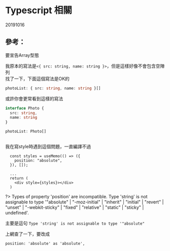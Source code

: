 # Typescript 相關

20191016

參考：    
---


要宣告Array型態

我原本的寫法是`<{ src: string, name: string }>`，但是這樣好像不會包含空陣列     
找了一下，下面這個寫法是OK的

```ts
photoList: { src: string, name: string }[]
```

或許你會更常看到這樣的寫法
```ts
interface Photo {
  src: string, 
  name: string
}

photoList: Photo[]
```


##

我在寫style時遇到這個問題，一直編譯不過
```
  const styles = useMemo(() => ({
    position: "absolute",
  }), []);

  ...
  return (
    <div style={styles}></div>
  )
```

?> Types of property 'position' are incompatible.
    Type 'string' is not assignable to type '"absolute" | "-moz-initial" | "inherit" | "initial" | "revert" | "unset" | "-webkit-sticky" | "fixed" | "relative" | "static" | "sticky" | undefined'.

主要是這句 `Type 'string' is not assignable to type '"absolute"`    

上網查了一下，要改成
```
position: 'absolute' as 'absolute',
```
